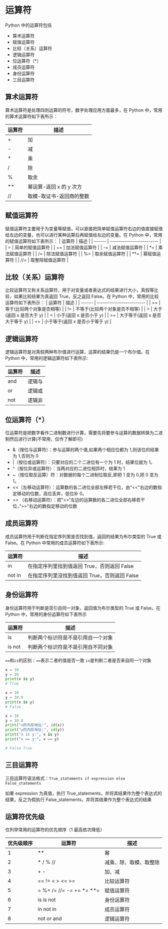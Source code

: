 # 运算符

Python 中的运算符包括

- 算术运算符
- 赋值运算符
- 比较（关系）运算符
- 逻辑运算符
- 位运算符（\*）
- 成员运算符
- 身份运算符
- 三目运算符

## 算术运算符

算术运算符是处理四则运算的符号，数字处理应用方面最多，在 Python 中，常用的算术运算符如下表所示：

| 运算符 | 描述                     |
| ------ | ------------------------ |
| +      | 加                       |
| -      | 减                       |
| \*     | 乘                       |
| /      | 除                       |
| %      | 取余                     |
| \*\*   | 幂运算-返回 x 的 y 次方  |
| //     | 取模-取证书-返回商的整数 |

## 赋值运算符

赋值运算符主要用于为变量等赋值，可以直接把简单赋值运算符右边的值直接赋值给左边的变量，也可以进行某种运算后再赋值给左边的变量。在 Python 中，常用的赋值运算符如下表所示：
| 运算符 | 描述 |
| ------ | ------------------------ |
| = | 简单的赋值运算符 |
| += | 加法赋值运算符 |
| -= | 减法赋值运算符 |
| \*= | 乘法赋值运算符 |
| /= | 除法赋值运算符 |
| %= | 取余赋值运算符 |
| \*\*= | 幂赋值运算符 |
| //= | 取整除赋值运算符 |

## 比较（关系）运算符

比较运算符又称关系运算符，用于对变量或者表达式的结果进行大小，真假等比较，如果比较结果为真返回 True，反之返回 False。在 Python 中，常用的比较运算符如下表所示：
| 运算符 | 描述 |
| ------ | ------------------------ |
| == | 等于(比较两个对象是否相等) |
| != | 不等于(比较两个对象是否不相等) |
| > | 大于(返回 x 是否大于 y) |
| < | 小于(返回 x 是否小于 y) |
| >= | 大于等于(返回 x 是否大于等于 y) |
| <= | 小于等于(返回 x 是否小于等于 y) |

## 逻辑运算符

逻辑运算符是对真假两种布尔值进行运算，运算的结果仍是一个布尔值。在 Python 中，常用的逻辑运算符如下表所示:

| 运算符 | 描述   |
| ------ | ------ |
| and    | 逻辑与 |
| or     | 逻辑或 |
| not    | 逻辑非 |

## 位运算符（\*）

位运算符是把数字看作二进制数进行计算，需要先将要参与运算的数据转换为二进制然后进行计算(不常用，仅作了解即可)

- &（按位与运算符）：参与运算的两个值,如果两个相应位都为 1,则该位的结果为 1,否则为 0
- |（按位或运算符）：只要对应的二个二进位有一个为 1 时，结果位就为 1。
- ^（按位异或运算符）：当两对应的二进位相异时，结果为 1
- ~（按位取反运算）符：对数据的每个二进制位取反,即把 1 变为 0,把 0 变为 1。
- <<（左移动运算符）：运算数的各二进位全部左移若干位，由"<<"右边的数指定移动的位数，高位丢弃，低位补 0。
- \>> （右移动运算符）：把">>“左边的运算数的各二进位全部右移若干位，”>>"右边的数指定移动的位数

## 成员运算符

成员运算符用于判断在指定序列里是否找到值，返回的结果为布尔类型的 True 或 False。在 Python 中常用的成员运算符如下表所示:

| 运算符 | 描述                                          |
| ------ | --------------------------------------------- |
| in     | 在指定序列里找到值返回 True，否则返回 False   |
| not in | 在指定序列里没找到值返回 True，否则返回 False |

## 身份运算符

身份运算符用于判断是否引自同一对象，返回值为布尔类型的 True 或 False。在 Python 中，常用的身份运算符如下表所示

| 运算符 | 描述                               |
| ------ | ---------------------------------- |
| is     | 判断两个标识符是不是引用自一个对象 |
| is not | 判断两个标识符是不是引用自不同对象 |

`==`和`is`的区别：`==`表示二者的值是否一致 `is`是判断二者是否来自同一个对象

```python
x = 10
y = 10
print(x is y)
# True
```

```python
x = 10
y = 10.0
print(x is y)
# False
```

```python
x = 10
y = 10.0
print("x的内存地址:", id(x))
print("y的内存地址:", id(y))
print("x is y:", x is y)
print("x == y:", x == y)

# False True
```

## 三目运算符

三目运算符语法格式：`True_statements if expression else False_statements`

如果 expression 为真值，执行 True_statements，并将其结果作为整个表达式的结果，反之为假执行 False_statements，并将其结果作为整个表达式的结果

## 运算符优先级

仅列举常用的运算符的优先顺序（1 最高依次降低）

| 优先级顺序 | 运算符                      | 描述                   |
| ---------- | --------------------------- | ---------------------- |
| 1          | \*\*                        | 幂                     |
| 2          | \* / % //                   | 减乘、除、取模、取整除 |
| 3          | + -                         | 加、减                 |
| 4          | == != < > <= >=             | 比较运算符             |
| 5          | = %= /= //= -= += \*= \*\*= | 赋值运算符             |
| 6          | is is not                   | 身份运算符             |
| 7          | in not in                   | 成员运算符             |
| 8          | not or and                  | 逻辑运算符             |
